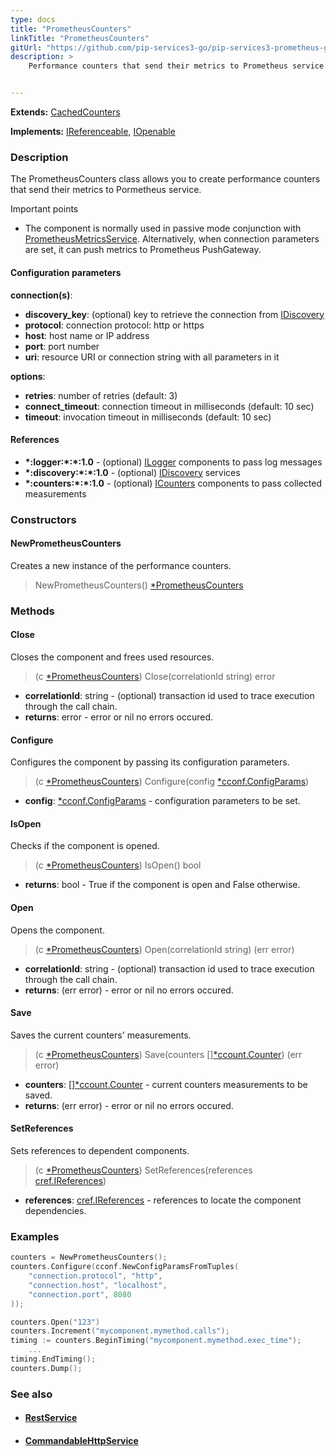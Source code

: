 ```yaml
---
type: docs
title: "PrometheusCounters"
linkTitle: "PrometheusCounters"
gitUrl: "https://github.com/pip-services3-go/pip-services3-prometheus-go"
description: >
    Performance counters that send their metrics to Prometheus service.


---
```


**Extends:** [CachedCounters](../../../components/count/cached_counters)

**Implements:** [IReferenceable](../../../commons/refer/ireferenceable), [IOpenable](../../../commons/run/iopenable)

### Description

The PrometheusCounters class allows you to create performance counters that send their metrics to Pormetheus service.

Important points

- The component is normally used in passive mode conjunction with [PrometheusMetricsService](../../services/prometheus_metrics_service). Alternatively, when connection parameters are set, it can push metrics to Prometheus PushGateway.


#### Configuration parameters

**connection(s)**:
- **discovery_key**: (optional) key to retrieve the connection from [IDiscovery](../../../components/connect/idiscovery)
- **protocol**: connection protocol: http or https
- **host**: host name or IP address
- **port**: port number
- **uri**: resource URI or connection string with all parameters in it

**options**:
- **retries**: number of retries (default: 3)
- **connect_timeout**: connection timeout in milliseconds (default: 10 sec)
- **timeout**: invocation timeout in milliseconds (default: 10 sec)


#### References
- **\*:logger:\*:\*:1.0** - (optional) [ILogger](../../../components/log/ilogger) components to pass log messages
- **\*:discovery:\*:\*:1.0** - (optional) [IDiscovery](../../../components/connect/idiscovery) services
- **\*:counters:\*:\*:1.0** - (optional) [ICounters](../../../components/count/icounters) components to pass collected measurements



### Constructors

#### NewPrometheusCounters
Creates a new instance of the performance counters.

> NewPrometheusCounters() [*PrometheusCounters]()


### Methods

#### Close
Closes the component and frees used resources.

> (c [*PrometheusCounters]()) Close(correlationId string) error

- **correlationId**: string - (optional) transaction id used to trace execution through the call chain.
- **returns**: error -  error or nil no errors occured.


#### Configure
Configures the component by passing its configuration parameters.

> (c [*PrometheusCounters]()) Configure(config [*cconf.ConfigParams](../../../commons/config/config_params))

- **config**: [*cconf.ConfigParams](../../../commons/config/config_params) - configuration parameters to be set.


#### IsOpen
Checks if the component is opened.

> (c [*PrometheusCounters]()) IsOpen() bool

- **returns**: bool - True if the component is open and False otherwise.


#### Open
Opens the component.

> (c [*PrometheusCounters]()) Open(correlationId string) (err error)

- **correlationId**: string - (optional) transaction id used to trace execution through the call chain.
- **returns**: (err error) -  error or nil no errors occured.


#### Save
Saves the current counters' measurements.

> (c [*PrometheusCounters]()) Save(counters [][*ccount.Counter](../../../components/count/counter)) (err error)

- **counters**: [][*ccount.Counter](../../../components/count/counter) - current counters measurements to be saved.
- **returns**: (err error) -  error or nil no errors occured.


#### SetReferences
Sets references to dependent components.

> (c [*PrometheusCounters]()) SetReferences(references [cref.IReferences](../../../commons/refer/ireferences))

- **references**: [cref.IReferences](../../../commons/refer/ireferences) - references to locate the component dependencies.


### Examples

```go
counters = NewPrometheusCounters();
counters.Configure(cconf.NewConfigParamsFromTuples(
    "connection.protocol", "http",
    "connection.host", "localhost",
    "connection.port", 8080
));

counters.Open("123")
counters.Increment("mycomponent.mymethod.calls");
timing := counters.BeginTiming("mycomponent.mymethod.exec_time");
    ...
timing.EndTiming();
counters.Dump();
```

### See also
- #### [RestService](../../../rpc/services/rest_service)
- #### [CommandableHttpService](../../../rpc/services/commandable_http_service)
